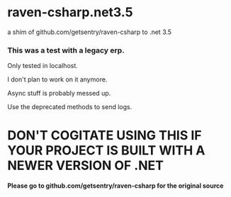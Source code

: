 # raven-csharp.net3.5
a shim of github.com/getsentry/raven-csharp to .net 3.5


### This was a test with a legacy erp.
Only tested in localhost.

I don't plan to work on it anymore.

Async stuff is probably messed up.

Use the deprecated methods to send logs.

# DON'T COGITATE USING THIS IF YOUR PROJECT IS BUILT WITH A NEWER VERSION OF .NET 
#### Please go to github.com/getsentry/raven-csharp for the original source
